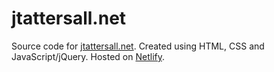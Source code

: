 # jtattersall.net
Source code for [jtattersall.net](https://jtattersall.net/). Created using HTML, CSS and JavaScript/jQuery. Hosted on [Netlify](https://www.netlify.com/).
